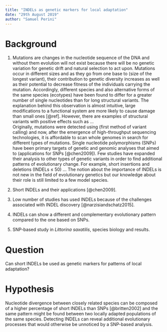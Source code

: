 ```yaml
---
title: "INDELs as genetic markers for local adaptation"
date: "29th August 2019"
author: "Samuel Perini"
---
```


# Background

1. Mutations are changes in the nucleotide sequence of the DNA and without them evolution will not exist because there will  be no genetic variation for genetic drift and natural selection to act upon. Mutations occur in different sizes and as they go from one base to (size of the longest variant), their contribution to genetic diversity increases as well as their potential to decrease fitness of the individuals carrying the mutation. Accordingly, different species and also alternative forms of the same species (ecotypes) have been found to differ for a greater number of single nucleotides than for long structural variants. The explanation behind this observation is almost intuitive, large modifications to a functional system are more likely to cause damage than small ones [@ref]. However, there are examples of structural variants with positive effects such as ...   
Originally, mutations were detected using (first method of variant calling) and now, after the emergence of high-throughput sequencing technologies, it is affordable to scan whole genomes in search for different types of mutations. Single nucleotide polymorphisms (SNPs) have been primary targets of genetic and genomic analyses that aimed to (applications for SNPs [@chen2009]). Few studies have expanded their analysis to other types of genetic variants in order to find additional patterns of evolutionary change. For example, short insertions and deletions (INDELs $\leq$ 50) ... The notion about the importance of INDELs is not new in the field of evolutionary genetics but our knowledge about their role is still limited to a few model species.

2. Short INDELs and their applications [@chen2009].

3. Low number of studies has used INDELs because of the challenges associated with INDEL discovery [@narzisiandschatz2015].

4. INDELs can show a different and complementary evolutionary pattern compared to the one based on SNPs.

5. SNP-based study in _Littorina saxatilis_, species biology and results.

# Question  
Can short INDELs be used as genetic markers for patterns of local adaptation?

# Hypothesis  
Nucleotide divergence between closely related species can be composed of a higher percentage of short INDELs than SNPs [@britten2002] and the same pattern might be found between two locally adapted populations of the same species. Detecting INDELs can reveal additional evolutionary processes that would otherwise be unnoticed by a SNP-based analysis.
